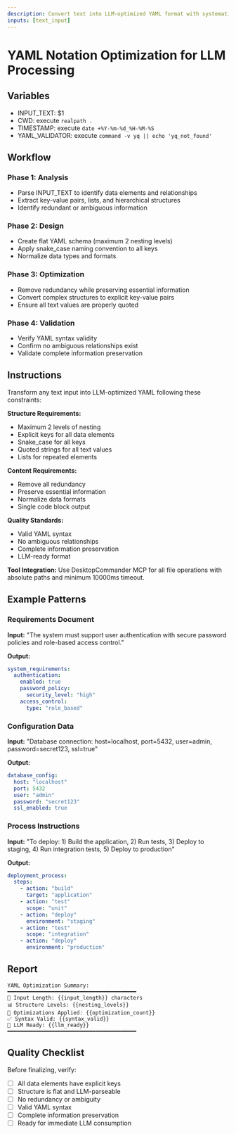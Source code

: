```yaml
---
description: Convert text into LLM-optimized YAML format with systematic analysis and validation
inputs: [text_input]
---
```


# YAML Notation Optimization for LLM Processing

## Variables

- INPUT_TEXT: $1
- CWD: execute `realpath .`
- TIMESTAMP: execute `date +%Y-%m-%d_%H-%M-%S`
- YAML_VALIDATOR: execute `command -v yq || echo 'yq_not_found'`

## Workflow

### Phase 1: Analysis

- Parse INPUT_TEXT to identify data elements and relationships
- Extract key-value pairs, lists, and hierarchical structures
- Identify redundant or ambiguous information

### Phase 2: Design

- Create flat YAML schema (maximum 2 nesting levels)
- Apply snake_case naming convention to all keys
- Normalize data types and formats

### Phase 3: Optimization

- Remove redundancy while preserving essential information
- Convert complex structures to explicit key-value pairs
- Ensure all text values are properly quoted

### Phase 4: Validation

- Verify YAML syntax validity
- Confirm no ambiguous relationships exist
- Validate complete information preservation

## Instructions

Transform any text input into LLM-optimized YAML following these constraints:

**Structure Requirements:**

- Maximum 2 levels of nesting
- Explicit keys for all data elements
- Snake_case for all keys
- Quoted strings for all text values
- Lists for repeated elements

**Content Requirements:**

- Remove all redundancy
- Preserve essential information
- Normalize data formats
- Single code block output

**Quality Standards:**

- Valid YAML syntax
- No ambiguous relationships
- Complete information preservation
- LLM-ready format

**Tool Integration:** Use DesktopCommander MCP for all file operations with absolute paths and minimum 10000ms timeout.

## Example Patterns

### Requirements Document

**Input:** "The system must support user authentication with secure password policies and role-based access control."

**Output:**

```yaml
system_requirements:
  authentication:
    enabled: true
    password_policy:
      security_level: "high"
    access_control:
      type: "role_based"
```

### Configuration Data

**Input:** "Database connection: host=localhost, port=5432, user=admin, password=secret123, ssl=true"

**Output:**

```yaml
database_config:
  host: "localhost"
  port: 5432
  user: "admin"
  password: "secret123"
  ssl_enabled: true
```

### Process Instructions

**Input:** "To deploy: 1) Build the application, 2) Run tests, 3) Deploy to staging, 4) Run integration tests, 5) Deploy
to production"

**Output:**

```yaml
deployment_process:
  steps:
    - action: "build"
      target: "application"
    - action: "test"
      scope: "unit"
    - action: "deploy"
      environment: "staging"
    - action: "test"
      scope: "integration"
    - action: "deploy"
      environment: "production"
```

## Report

```text
YAML Optimization Summary:
━━━━━━━━━━━━━━━━━━━━━━━━━━━━━━━━━━━━━━━━━
📝 Input Length: {{input_length}} characters
📊 Structure Levels: {{nesting_levels}}
🔧 Optimizations Applied: {{optimization_count}}
✅ Syntax Valid: {{syntax_valid}}
🎯 LLM Ready: {{llm_ready}}
━━━━━━━━━━━━━━━━━━━━━━━━━━━━━━━━━━━━━━━━━
```

## Quality Checklist

Before finalizing, verify:

- [ ] All data elements have explicit keys
- [ ] Structure is flat and LLM-parseable
- [ ] No redundancy or ambiguity
- [ ] Valid YAML syntax
- [ ] Complete information preservation
- [ ] Ready for immediate LLM consumption
